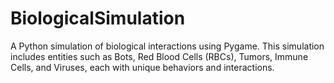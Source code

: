 # BiologicalSimulation
A Python simulation of biological interactions using Pygame. This simulation includes entities such as Bots, Red Blood Cells (RBCs), Tumors, Immune Cells, and Viruses, each with unique behaviors and interactions.
